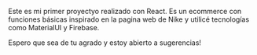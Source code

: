 Este es mi primer proyectyo realizado con React.
Es un ecommerce con funciones básicas inspirado en la pagina web de Nike y utilicé tecnologías como MaterialUI y Firebase.

Espero que sea de tu agrado y estoy abierto a sugerencias!



